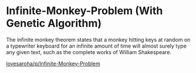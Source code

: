 # Infinite-Monkey-Problem (With Genetic Algorithm)
 The infinite monkey theorem states that a monkey hitting keys at random on a typewriter keyboard for an infinite amount of time will almost surely type any given text, such as the complete works of William Shakespeare. 

[lovesaroha/p/Infinite-Monkey-Problem](https://lovesaroha.com/p/Infinite-Monkey-Problem)
